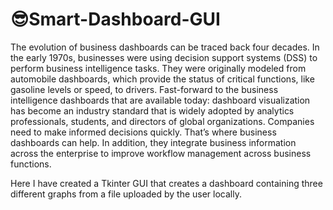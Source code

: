 # 😎Smart-Dashboard-GUI
The evolution of business dashboards can be traced back four decades. In the early 1970s, businesses were using decision support systems (DSS) to perform business intelligence tasks. 
They were originally modeled from automobile dashboards, which provide the status of critical functions, like gasoline levels or speed, to drivers.
Fast-forward to the business intelligence dashboards that are available today: dashboard visualization has become an industry standard that is widely adopted by analytics professionals, students, and directors of global organizations.
Companies need to make informed decisions quickly. That’s where business dashboards can help. In addition, they integrate business information across the enterprise to improve workflow management across business functions.

Here I have created a Tkinter GUI that creates a dashboard containing three different graphs from a file uploaded by the user locally.
